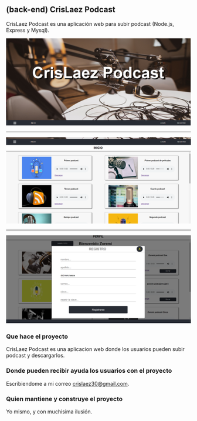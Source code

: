 ## (back-end) CrisLaez Podcast

CrisLaez Podcast es una aplicación web para subir podcast (Node.js, Express y Mysql).

<img src="https://github.com/crislaez/Front_End_Podcast/blob/master/src/img/foto_proyecto.PNG" />
<hr>
<img src="https://github.com/crislaez/Front_End_Podcast/blob/master/src/img/foto_proyecto_2.PNG" />
<hr>
<img src="https://github.com/crislaez/Front_End_Podcast/blob/master/src/img/foto_proyecto_3.PNG" />

### Que hace el proyecto

CrisLaez Podcast es una aplicacion web donde los usuarios pueden subir podcast y descargarlos.

 
### Donde pueden recibir ayuda los usuarios con el proyecto
 
Escribiendome a mi correo crislaez30@gmail.com.

### Quien mantiene y construye el proyecto

Yo mismo, y con muchisima ilusión.
